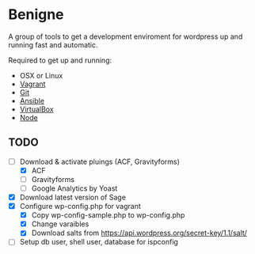# Benigne
A group of tools to get a development enviroment for wordpress up and running fast and automatic.


Required to get up and running:
- OSX or Linux
- [Vagrant](https://github.com/mitchellh/vagrant)
- [Git](https://git-scm.com/)
- [Ansible](https://github.com/ansible/ansible)
- [VirtualBox](https://www.virtualbox.org/)
- [Node](https://github.com/nodejs/node)


## TODO

 - [ ] Download & activate pluings (ACF, Gravityforms)
	 - [x] ACF 
	 - [ ] Gravityforms
	 - [ ] Google Analytics by Yoast
 
 - [x] Download latest version of Sage
 - [x] Configure wp-config.php for vagrant
	- [x] Copy wp-config-sample.php to wp-config.php
	- [x] Change varaibles 
	- [x] Download salts from https://api.wordpress.org/secret-key/1.1/salt/ 

 - [ ] Setup db user, shell user, database for ispconfig
